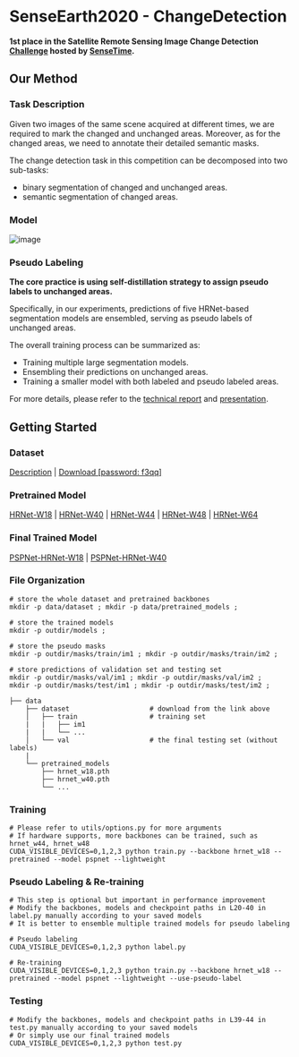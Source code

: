 # SenseEarth2020 - ChangeDetection

**1st place in the Satellite Remote Sensing Image Change Detection 
[Challenge](https://rs.sensetime.com/competition/index.html#/info) 
hosted by [SenseTime](https://www.sensetime.com/cn).**

## Our Method

### Task Description

Given two images of the same scene acquired at different times, we are required to mark the changed 
and unchanged areas. Moreover, as for the changed areas, we need to annotate their detailed semantic masks. 

The change detection task in this competition can be decomposed into two sub-tasks:
* binary segmentation of changed and unchanged areas.
* semantic segmentation of changed areas.

### Model

![image](https://github.com/LiheYoung/SenseEarth2020-ChangeDetection/blob/master/docs/pipeline.png)

### Pseudo Labeling

**The core practice is using self-distillation strategy to assign pseudo labels to unchanged areas.**

Specifically, in our experiments, predictions of five HRNet-based segmentation models are ensembled, 
serving as pseudo labels of unchanged areas. 

The overall training process can be summarized as:

* Training multiple large segmentation models.
* Ensembling their predictions on unchanged areas.
* Training a smaller model with both labeled and pseudo labeled areas.

For more details, please refer to the 
[technical report](https://github.com/LiheYoung/SenseEarth2020-ChangeDetection/blob/master/docs/technical%20report.pdf) 
and [presentation](https://github.com/LiheYoung/SenseEarth2020-ChangeDetection/blob/master/docs/presentation.pptx).



## Getting Started

### Dataset
[Description](https://rs.sensetime.com/competition/index.html#/data) | [Download [password: f3qq]](https://pan.baidu.com/s/1Yg90vlAiKezSoxH7WEoV6g) 

### Pretrained Model
[HRNet-W18](https://drive.google.com/file/d/1LHVq88dh4uRiq7pGbb-ZFoP8Na-XRUU2/view?usp=sharing) | [HRNet-W40](https://drive.google.com/file/d/1kyjB_FwYqTwe4B1Cj8my0SLQ9eUQA8nn/view?usp=sharing) | [HRNet-W44](https://drive.google.com/file/d/1ZHFHSrsL-Qoq-fzS7XoPayyQ_20V3RZ0/view?usp=sharing) | [HRNet-W48](https://drive.google.com/file/d/1o9ATkRkD2rVm4MMXY7HP3zNVWdB_jd0I/view?usp=sharing) | [HRNet-W64](https://drive.google.com/file/d/18aZW7Kja2WnzDT0IsvFAGUQktgv81Zd4/view?usp=sharing)

### Final Trained Model
[PSPNet-HRNet-W18](https://drive.google.com/file/d/1xRoltAyFjT7DxvuxS5WGdjG0YOlIG8i6/view?usp=sharing) | [PSPNet-HRNet-W40](https://drive.google.com/file/d/1QKQ_gAoyA_ysFWj5kDO_TlPnGJKOUyYf/view?usp=sharing)

### File Organization
```
# store the whole dataset and pretrained backbones
mkdir -p data/dataset ; mkdir -p data/pretrained_models ;

# store the trained models
mkdir -p outdir/models ; 

# store the pseudo masks
mkdir -p outdir/masks/train/im1 ; mkdir -p outdir/masks/train/im2 ;

# store predictions of validation set and testing set
mkdir -p outdir/masks/val/im1 ; mkdir -p outdir/masks/val/im2 ;
mkdir -p outdir/masks/test/im1 ; mkdir -p outdir/masks/test/im2 ;

├── data
    ├── dataset                    # download from the link above
    │   ├── train                  # training set
    |   |   ├── im1
    |   |   └── ...
    │   └── val                    # the final testing set (without labels)
    |
    └── pretrained_models
        ├── hrnet_w18.pth
        ├── hrnet_w40.pth
        └── ...
```

### Training
```
# Please refer to utils/options.py for more arguments
# If hardware supports, more backbones can be trained, such as hrnet_w44, hrnet_w48
CUDA_VISIBLE_DEVICES=0,1,2,3 python train.py --backbone hrnet_w18 --pretrained --model pspnet --lightweight
```

### Pseudo Labeling & Re-training 
```
# This step is optional but important in performance improvement
# Modify the backbones, models and checkpoint paths in L20-40 in label.py manually according to your saved models
# It is better to ensemble multiple trained models for pseudo labeling

# Pseudo labeling
CUDA_VISIBLE_DEVICES=0,1,2,3 python label.py

# Re-training
CUDA_VISIBLE_DEVICES=0,1,2,3 python train.py --backbone hrnet_w18 --pretrained --model pspnet --lightweight --use-pseudo-label
```

### Testing
```
# Modify the backbones, models and checkpoint paths in L39-44 in test.py manually according to your saved models
# Or simply use our final trained models
CUDA_VISIBLE_DEVICES=0,1,2,3 python test.py
```

